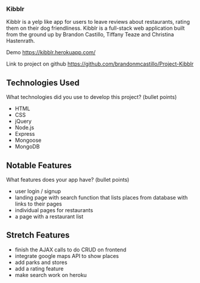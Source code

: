 ### Kibblr
Kibblr is a yelp like app for users to leave reviews about restaurants, rating them on their dog friendliness. Kibblr is a full-stack web application built from the ground up by Brandon Castillo, Tiffany Teaze and Christina Hastenrath.


Demo
https://kibblr.herokuapp.com/

Link to project on github
https://github.com/brandonmcastillo/Project-Kibblr

## Technologies Used 
What technologies did you use to develop this project? (bullet points)
- HTML
- CSS
- jQuery
- Node.js
- Express
- Mongoose
- MongoDB

## Notable Features
What features does your app have? (bullet points)
- user login / signup
- landing page with search function that lists places from database with links to their pages
- individual pages for restaurants
- a page with a restaurant list

## Stretch Features
- finish the AJAX calls to do CRUD on frontend
- integrate google maps API to show places
- add parks and stores 
- add a rating feature
- make search work on heroku
